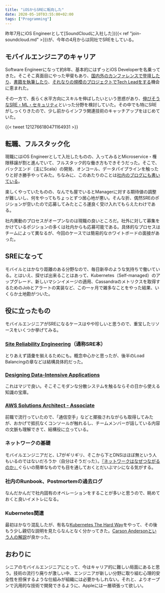 ```yaml
---
title: "iOSからSREに転向した"
date: 2020-05-10T03:55:00+02:00
tags: ["Programming"]
---
```


昨年7月にiOS Engineerとして[SoundCloudに入社した]({{< ref "join-soundcloud.md" >}})が、今年の4月からは同社でSREをしている。

## モバイルエンジニアのキャリア

Software Engineerになって約8年、基本的にはずっとiOS Developerを名乗ってきた。そこそこ真面目にやった甲斐もあり、[国内外のカンファレンスで登壇したり](https://academy.realm.io/posts/yusei-nishiyama-mobilization-2017-building-ios-apps-at-scale/)、[書籍を執筆したり](https://www.amazon.co.jp/dp/B086VVQ3DJ)、[それなりの規模のプロジェクトでTech Leadをする](https://staffblog.cookpad.com/entry/2018/03/14/152346)機会に恵まれた。

その一方で、長らく水平方向にスキルを伸ばしたいという思惑があり、[伸びそうなSRE・ML・セキュリティ](https://www.oreilly.com/radar/oreilly-2020-platform-analysis/)といった分野を検討していた。その中でも特にSREがしっくりきたので、少し前からインフラ関連技術のキャッチアップをはじめていた。

{{< tweet 1212766180471164931 >}}

## 転職、フルスタック化

現職にはiOS Engineerとして入社したものの、入ってみるとMicroservice・権限移譲が割と進んでいて、フルスタック的な働き方もできそうだった。そこで、バックエンド（主にScala）の開発、オンコール、データパイプラインを触ったりと好き勝手やってみた。ちなみに、このあたりのことは[社内のブログにも書いている](https://developers.soundcloud.com/blog/a-happy-new-employee)。

楽しくやっていたものの、なんでも屋でいるとManagerに対する期待値の調整が難しいし、何をやってもちょっとずつ居心地が悪い。そんな折、偶然SREのポジションが空いたので応募してみたところ運良く受け入れてもらえたわけである。

社内異動のプロセスがオープンなのは現職の良いところだ。社外に対して募集をかけているポジションの多くは社内からも応募可能である。具体的なプロセスはチームによって異なるが、今回のケースでは簡易的なホワイトボードの面接があった。

## SREになって

モバイルとはかなり距離のある分野なので、毎日新卒のような気持ちで働いている。とはいえ、探せば出来ることはあって、Kubernetes（Self-managed）のアップグレード、新しいマシンイメージの適用、Cassandraのメトリクスを取得するためのJobとアラートの実装など、この一ヶ月で雑多なことをやった結果、いくらか土地勘がついた。

## 役に立ったもの

モバイルエンジニアがSREになるケースはやや珍しいと思うので、重宝したリソースをいくつか挙げてみる。

### [Site Reliability Engineering](https://www.oreilly.com/library/view/site-reliability-engineering/9781491929117/)（通称SRE本）

とりあえず語彙を揃えるためにも。概念中心かと思ったが、後半のLoad Balancingの章などは結構具体的だった。

### [Designing Data-Intensive Applications](https://www.oreilly.com/library/view/designing-data-intensive-applications/9781491903063/)

これはマジで良い。そこそこモダンな分散システムを触るならその日から使える知識の宝庫。

### [AWS Solutions Architect - Associate](https://aws.amazon.com/certification/certified-solutions-architect-associate/)

前職で流行っていたので、「通信空手」などと揶揄されながらも取得してみたが、おかげで抵抗なくコンソールが触れるし、チームメンバーが話している内容の文脈も理解できて、結構役に立っている。

### ネットワークの基礎

モバイルエンジニアだと、L7がギリギリ、そこから下とDNSはほぼ無という人もいるのではないだろうか（自分はそうだった）。[『ネットワークはなぜつながるのか』](https://www.amazon.co.jp/dp/4822283119)ぐらいの簡単なものでも目を通しておくとだいぶマシになる気がする。

### 社内のRunbook、Postmortemの過去ログ

なんだかんだで社内固有のオペレーションをすることが多いと思うので、眺めておくと良いイメトレになる。

### Kubernetes関連

最初はかなり混乱したが、有名な[Kubernetes The Hard Way](https://github.com/kelseyhightower/kubernetes-the-hard-way)をやって、その後もう少し親切な説明を見たらなんとなく分かってきた。[Carson Andersonという人の解説](https://vimeo.com/245778144/4d1d597c5e)が良かった。

## おわりに

シニアのモバイルエンジニアにとって、今はキャリア的に難しい局面にあると思う。技術の流行り廃りが激しい中、エンジニアが新しい分野に取り組む心理的安全性を担保するような仕組みが組織には必要かもしれない。それと、よりオープンで汎用的な技術で開発できるように、Appleには一層頑張って欲しい。
